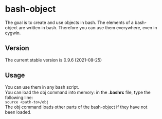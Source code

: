 # bash-object
The goal is to create and use objects in bash. The elements of a bash-object are written in bash. Therefore you can use them everywhere, even in cygwin.

## Version
The current stable version is 0.9.6 (2021-08-25)

## Usage
You can use them in any bash script.  
You can load the obj command into memory: in the **.bashrc** file, type the following line:  
`source <path-to>/obj`  
The obj command loads other parts of the bash-object if they have not been loaded.
